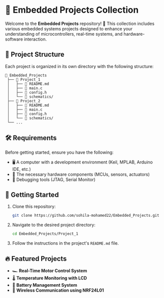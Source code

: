 # 🚀 Embedded Projects Collection

Welcome to the **Embedded Projects** repository! 🎯 This collection includes various embedded systems projects designed to enhance your understanding of microcontrollers, real-time systems, and hardware-software interaction.

## 📂 Project Structure

Each project is organized in its own directory with the following structure:

```
📁 Embedded_Projects
 ├── 📂 Project_1
 │   ├── 📜 README.md
 │   ├── 📄 main.c
 │   ├── 📄 config.h
 │   └── 🔌 schematics/
 ├── 📂 Project_2
 │   ├── 📜 README.md
 │   ├── 📄 main.c
 │   ├── 📄 config.h
 │   └── 🔌 schematics/
 └── ...
```

## 🛠 Requirements

Before getting started, ensure you have the following:

- 🖥️ A computer with a development environment (Keil, MPLAB, Arduino IDE, etc.)
- 🔌 The necessary hardware components (MCUs, sensors, actuators)
- 📡 Debugging tools (JTAG, Serial Monitor)

## 🚦 Getting Started

1. Clone this repository:  
   ```bash
   git clone https://github.com/sohila-mohamed22/Embedded_Projects.git
   ```
2. Navigate to the desired project directory:  
   ```bash
   cd Embedded_Projects/Project_1
   ```
3. Follow the instructions in the project's `README.md` file.

## 🔥 Featured Projects

- 🏎 **Real-Time Motor Control System**
- 🌡 **Temperature Monitoring with LCD**
- 🔋 **Battery Management System**
- 📡 **Wireless Communication using NRF24L01**
